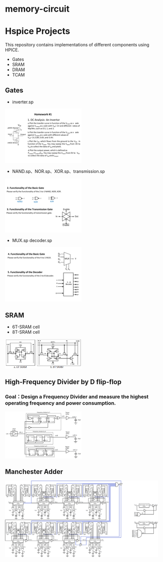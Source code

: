 # memory-circuit

# Hspice Projects
This repository contains implementations of different components using HPICE.
- Gates
- SRAM
- DRAM
- TCAM

## Gates
  - inverter.sp
  <img src="https://github.com/hutzuyang/memory-circuit/blob/ad081c9dc41ef3ec53a8074b1384abfd4b357c9f/homework1-gate/EE8074-Spring%202023%20Homework%20%231_page-0001.jpg" width="50%" height="50%">
  
  - NAND.sp、NOR.sp、XOR.sp、transmission.sp
  <img src="https://github.com/hutzuyang/memory-circuit/blob/63ad7d56be06753de23b46666b94a5d8eb32568c/homework1-gate/EE8074-Spring%202023%20Homework%20%231_page-0002.jpg" width="50%" height="50%">
  
  - MUX.sp decoder.sp
  <img src="https://github.com/hutzuyang/memory-circuit/blob/63ad7d56be06753de23b46666b94a5d8eb32568c/homework1-gate/EE8074-Spring%202023%20Homework%20%231_page-0003.jpg" width="50%" height="50%">
  

## SRAM
  - 6T-SRAM cell
  - 8T-SRAM cell
<img src="https://github.com/xkllkx/Hspice/blob/main/SRAM/SRAM.png" width="50%" height="50%">

##  High-Frequency Divider by D flip-flop
### Goal：Design a Frequency Divider and measure the highest operating frequency and power consumption.
<img src="https://github.com/xkllkx/Hspice/blob/main/High%20frequency%20divider/Midterm_Project.drawio.png" width="50%" height="50%">

##  Manchester Adder
<img src="https://github.com/xkllkx/Hspice/blob/main/Manchester%20Adder/Final_Project.drawio.png" width="100%" height="100%">
